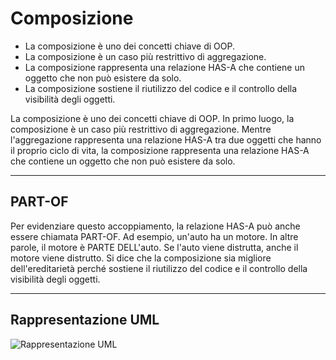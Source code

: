 # Composizione

* La composizione è uno dei concetti chiave di OOP.
* La composizione è un caso più restrittivo di aggregazione.
* La composizione rappresenta una relazione HAS-A che contiene un oggetto che non può esistere da solo.
* La composizione sostiene il riutilizzo del codice e il controllo della visibilità degli oggetti.

La composizione è uno dei concetti chiave di OOP. In primo luogo, la composizione è un caso più restrittivo di aggregazione. 
Mentre l'aggregazione rappresenta una relazione HAS-A tra due oggetti che hanno il proprio ciclo di vita, la composizione rappresenta una relazione HAS-A che contiene un oggetto che non può esistere da solo. 

---

## PART-OF

Per evidenziare questo accoppiamento, la relazione HAS-A può anche essere chiamata PART-OF. 
Ad esempio, un'auto ha un motore. 
In altre parole, il motore è PARTE DELL'auto. 
Se l'auto viene distrutta, anche il motore viene distrutto. 
Si dice che la composizione sia migliore dell'ereditarietà perché sostiene il riutilizzo del codice e il controllo della visibilità degli oggetti.

---

## Rappresentazione UML

![Rappresentazione UML](https://github.com/maboglia/CorsoJava/raw/master/appunti/img/aggregazione-composizione-associazione.png)
